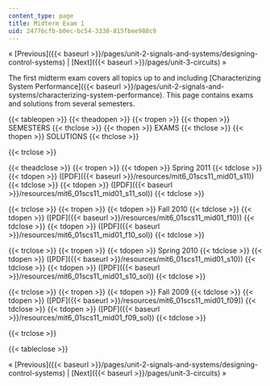 ```yaml
---
content_type: page
title: Midterm Exam 1
uid: 24776cfb-b0ec-bc54-3330-815fbee988c9
---
```


« [Previous]({{< baseurl >}}/pages/unit-2-signals-and-systems/designing-control-systems) | [Next]({{< baseurl >}}/pages/unit-3-circuits) »

The first midterm exam covers all topics up to and including [Characterizing System Performance]({{< baseurl >}}/pages/unit-2-signals-and-systems/characterizing-system-performance). This page contains exams and solutions from several semesters.

{{< tableopen >}}
{{< theadopen >}}
{{< tropen >}}
{{< thopen >}}
SEMESTERS
{{< thclose >}}
{{< thopen >}}
EXAMS
{{< thclose >}}
{{< thopen >}}
SOLUTIONS
{{< thclose >}}

{{< trclose >}}

{{< theadclose >}}
{{< tropen >}}
{{< tdopen >}}
Spring 2011
{{< tdclose >}}
{{< tdopen >}}
([PDF]({{< baseurl >}}/resources/mit6_01scs11_mid01_s11))
{{< tdclose >}}
{{< tdopen >}}
([PDF]({{< baseurl >}}/resources/mit6_01scs11_mid01_s11_sol))
{{< tdclose >}}

{{< trclose >}}
{{< tropen >}}
{{< tdopen >}}
Fall 2010
{{< tdclose >}}
{{< tdopen >}}
([PDF]({{< baseurl >}}/resources/mit6_01scs11_mid01_f10))
{{< tdclose >}}
{{< tdopen >}}
([PDF]({{< baseurl >}}/resources/mit6_01scs11_mid01_f10_sol))
{{< tdclose >}}

{{< trclose >}}
{{< tropen >}}
{{< tdopen >}}
Spring 2010
{{< tdclose >}}
{{< tdopen >}}
([PDF]({{< baseurl >}}/resources/mit6_01scs11_mid01_s10))
{{< tdclose >}}
{{< tdopen >}}
([PDF]({{< baseurl >}}/resources/mit6_01scs11_mid01_s10_sol))
{{< tdclose >}}

{{< trclose >}}
{{< tropen >}}
{{< tdopen >}}
Fall 2009
{{< tdclose >}}
{{< tdopen >}}
([PDF]({{< baseurl >}}/resources/mit6_01scs11_mid01_f09))
{{< tdclose >}}
{{< tdopen >}}
([PDF]({{< baseurl >}}/resources/mit6_01scs11_mid01_f09_sol))
{{< tdclose >}}

{{< trclose >}}

{{< tableclose >}}

« [Previous]({{< baseurl >}}/pages/unit-2-signals-and-systems/designing-control-systems) | [Next]({{< baseurl >}}/pages/unit-3-circuits) »